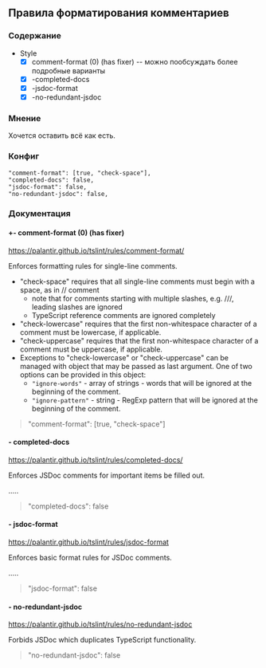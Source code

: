 ## Правила форматирования комментариев


### Содержание

* Style
  * [x] comment-format (0) (has fixer) -- можно пообсуждать более подробные варианты
  * [x] -completed-docs
  * [x] -jsdoc-format
  * [x] -no-redundant-jsdoc

### Мнение

Хочется оставить всё как есть. 


### Конфиг

```
"comment-format": [true, "check-space"],
"completed-docs": false,
"jsdoc-format": false,
"no-redundant-jsdoc": false,
```


### Документация

#### +- comment-format (0) (has fixer)

https://palantir.github.io/tslint/rules/comment-format/

Enforces formatting rules for single-line comments.

* "check-space" requires that all single-line comments must begin with a space, as in // comment
  * note that for comments starting with multiple slashes, e.g. ///, leading slashes are ignored
  * TypeScript reference comments are ignored completely
* "check-lowercase" requires that the first non-whitespace character of a comment must be lowercase, if applicable.
* "check-uppercase" requires that the first non-whitespace character of a comment must be uppercase, if applicable.
* Exceptions to "check-lowercase" or "check-uppercase" can be managed with object that may be passed as last argument. One of two options can be provided in this object:
  * `"ignore-words"`  - array of strings - words that will be ignored at the beginning of the comment.
  * `"ignore-pattern"` - string - RegExp pattern that will be ignored at the beginning of the comment.

> "comment-format": [true, "check-space"]


#### - completed-docs

https://palantir.github.io/tslint/rules/completed-docs/

Enforces JSDoc comments for important items be filled out.

.....

> "completed-docs": false


#### - jsdoc-format

https://palantir.github.io/tslint/rules/jsdoc-format

Enforces basic format rules for JSDoc comments.

.....

> "jsdoc-format": false


#### - no-redundant-jsdoc

https://palantir.github.io/tslint/rules/no-redundant-jsdoc

Forbids JSDoc which duplicates TypeScript functionality.

> "no-redundant-jsdoc": false




